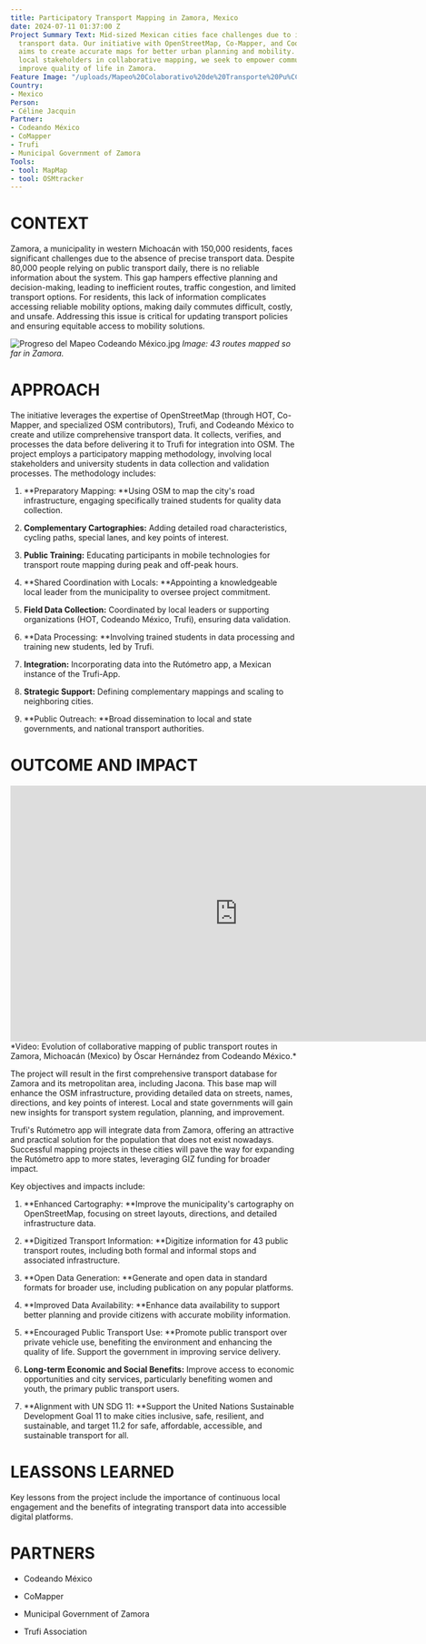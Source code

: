 ```yaml
---
title: Participatory Transport Mapping in Zamora, Mexico
date: 2024-07-11 01:37:00 Z
Project Summary Text: Mid-sized Mexican cities face challenges due to insufficient
  transport data. Our initiative with OpenStreetMap, Co-Mapper, and Codeando México
  aims to create accurate maps for better urban planning and mobility. By engaging
  local stakeholders in collaborative mapping, we seek to empower communities and
  improve quality of life in Zamora.
Feature Image: "/uploads/Mapeo%20Colaborativo%20de%20Transporte%20Pu%CC%81blico%20-%20HOT,%20CoMapper%20y%20Codeando%20Me%CC%81xico.jpg"
Country:
- Mexico
Person:
- Céline Jacquin
Partner:
- Codeando México
- CoMapper
- Trufi
- Municipal Government of Zamora
Tools:
- tool: MapMap
- tool: OSMtracker
---
```


# CONTEXT

Zamora, a municipality in western Michoacán with 150,000 residents, faces significant challenges due to the absence of precise transport data. Despite 80,000 people relying on public transport daily, there is no reliable information about the system. This gap hampers effective planning and decision-making, leading to inefficient routes, traffic congestion, and limited transport options. For residents, this lack of information complicates accessing reliable mobility options, making daily commutes difficult, costly, and unsafe. Addressing this issue is critical for updating transport policies and ensuring equitable access to mobility solutions.

![Progreso del Mapeo Codeando México.jpg](/uploads/Progreso%20del%20Mapeo%20Codeando%20Me%CC%81xico.jpg)
*Image: 43 routes mapped so far in Zamora.*

# APPROACH

The initiative leverages the expertise of OpenStreetMap (through HOT, Co-Mapper, and specialized OSM contributors), Trufi, and Codeando México to create and utilize comprehensive transport data. It collects, verifies, and processes the data before delivering it to Trufi for integration into OSM. The project employs a participatory mapping methodology, involving local stakeholders and university students in data collection and validation processes. The methodology includes:

1. **Preparatory Mapping: **Using OSM to map the city's road infrastructure, engaging specifically trained students for quality data collection.

2. **Complementary Cartographies:** Adding detailed road characteristics, cycling paths, special lanes, and key points of interest.

3. **Public Training:** Educating participants in mobile technologies for transport route mapping during peak and off-peak hours.

4. **Shared Coordination with Locals: **Appointing a knowledgeable local leader from the municipality to oversee project commitment.

5. **Field Data Collection:** Coordinated by local leaders or supporting organizations (HOT, Codeando México, Trufi), ensuring data validation.

6. **Data Processing: **Involving trained students in data processing and training new students, led by Trufi.

7. **Integration:** Incorporating data into the Rutómetro app, a Mexican instance of the Trufi-App.

8. **Strategic Support:** Defining complementary mappings and scaling to neighboring cities.

9. **Public Outreach: **Broad dissemination to local and state governments, and national transport authorities.

# OUTCOME AND IMPACT

<iframe width="800" height="450" src="https://www.youtube.com/embed/hNaMCG4eKBE?si=NaVo08biD4hwNoA8" title="YouTube video player" frameborder="0" allow="accelerometer; autoplay; clipboard-write; encrypted-media; gyroscope; picture-in-picture; web-share" referrerpolicy="strict-origin-when-cross-origin" allowfullscreen></iframe>
*Video: Evolution of collaborative mapping of public transport routes in Zamora, Michoacán (Mexico) by Óscar Hernández from Codeando México.*

The project will result in the first comprehensive transport database for Zamora and its metropolitan area, including Jacona. This base map will enhance the OSM infrastructure, providing detailed data on streets, names, directions, and key points of interest. Local and state governments will gain new insights for transport system regulation, planning, and improvement.

Trufi's Rutómetro app will integrate data from Zamora, offering an attractive and practical solution for the population that does not exist nowadays. Successful mapping projects in these cities will pave the way for expanding the Rutómetro app to more states, leveraging GIZ funding for broader impact.

Key objectives and impacts include:

1. **Enhanced Cartography: **Improve the municipality's cartography on OpenStreetMap, focusing on street layouts, directions, and detailed infrastructure data.

2. **Digitized Transport Information: **Digitize information for 43 public transport routes, including both formal and informal stops and associated infrastructure.

3. **Open Data Generation: **Generate and open data in standard formats for broader use, including publication on any popular platforms.

4. **Improved Data Availability: **Enhance data availability to support better planning and provide citizens with accurate mobility information.

5. **Encouraged Public Transport Use: **Promote public transport over private vehicle use, benefiting the environment and enhancing the quality of life. Support the government in improving service delivery.

6. **Long-term Economic and Social Benefits:** Improve access to economic opportunities and city services, particularly benefiting women and youth, the primary public transport users.

7. **Alignment with UN SDG 11: **Support the United Nations Sustainable Development Goal 11 to make cities inclusive, safe, resilient, and sustainable, and target 11.2 for safe, affordable, accessible, and sustainable transport for all.

# LEASSONS LEARNED

Key lessons from the project include the importance of continuous local engagement and the benefits of integrating transport data into accessible digital platforms.

# PARTNERS

* Codeando México

* CoMapper

* Municipal Government of Zamora

* Trufi Association